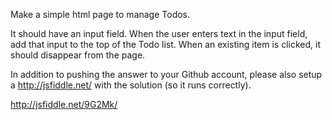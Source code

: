 Make a simple html page to manage Todos.

It should have an input field. When the user enters text in the input field, add that input to the top of the Todo list. When an existing item is clicked, it should disappear from the page. 

In addition to pushing the answer to your Github account, please also setup a http://jsfiddle.net/ with the solution (so it runs correctly).

http://jsfiddle.net/9G2Mk/

